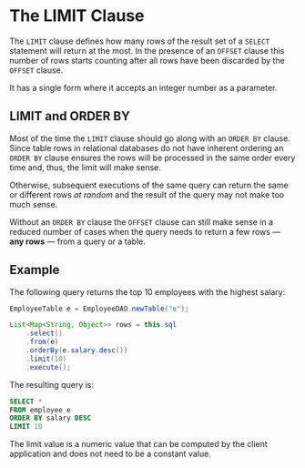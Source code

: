 # The LIMIT Clause

The `LIMIT` clause defines how many rows of the result set of a `SELECT` statement will return
at the most. In the presence of an `OFFSET` clause this number of rows starts counting after
all rows have been discarded by the `OFFSET` clause.

It has a single form where it accepts an integer number as a parameter.


## LIMIT and ORDER BY

Most of the time the `LIMIT` clause should go along with an `ORDER BY` clause. Since table rows in relational
databases do not have inherent ordering an `ORDER BY` clause ensures the rows will be processed
in the same order every time and, thus, the limit will make sense.

Otherwise, subsequent executions of the same query can return the same or different rows 
*at random* and the result of the query may not make too much sense.

Without an `ORDER BY` clause the `OFFSET` clause can still make sense in a reduced number of cases
when the query needs to return a few rows &mdash; **any rows** &mdash; from a query or a table.


## Example

The following query returns the top 10 employees with the highest salary:

```java
EmployeeTable e = EmployeeDAO.newTable("e");

List<Map<String, Object>> rows = this.sql
    .select()
    .from(e) 
    .orderBy(e.salary.desc())
    .limit(10)
    .execute();
```

The resulting query is:

```sql
SELECT *
FROM employee e
ORDER BY salary DESC
LIMIT 10
```

The limit value is a numeric value that can be computed by the client application and does not 
need to be a constant value.


